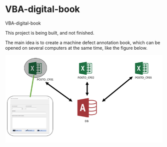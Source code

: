 # VBA-digital-book
VBA-digital-book

This project is being built, and not finished.

The main idea is to create a machine defect annotation book, which can be opened on several computers at the same time, like the figure below.


![github](https://github.com/joaoguilmo/VBA-digital-book/blob/main/img/fig1.PNG "Example Idea")


